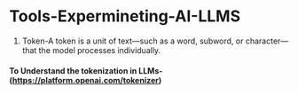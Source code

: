 # Tools-Expermineting-AI-LLMS

1. Token-A token is a unit of text—such as a word, subword, or character—that the model processes individually.
#### To Understand the tokenization in LLMs- (https://platform.openai.com/tokenizer)
